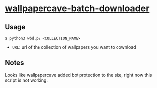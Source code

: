# [wallpapercave-batch-downloader](https://github.com/francesco-plt/wallpapercave-batch-downloader)

## Usage

```shell
$ python3 wbd.py <COLLECTION_NAME>
```

* `URL`: url of the collection of wallpapers you want to download

## Notes

Looks like wallpapercave added bot protection to the site, right now this script is not working.
